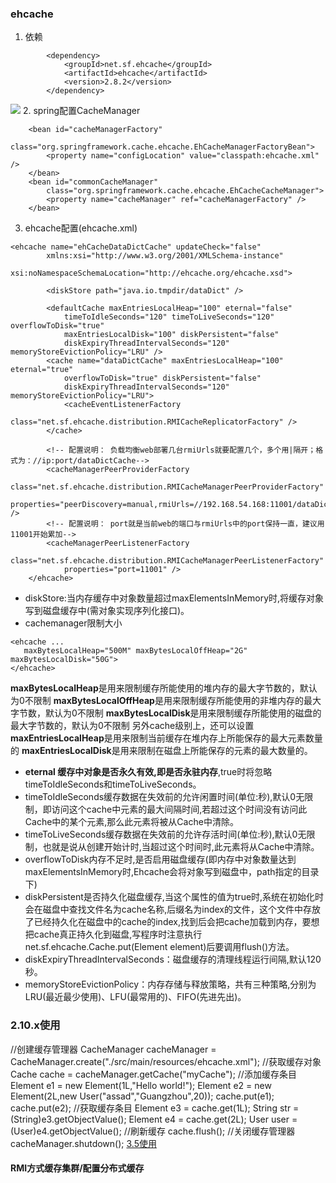 ### ehcache
1. 依赖
```
     	<dependency>
			<groupId>net.sf.ehcache</groupId>
			<artifactId>ehcache</artifactId>
			<version>2.8.2</version>
		</dependency>
```
![](https://upload-images.jianshu.io/upload_images/1049928-5be87852a2c8e88f.png?imageMogr2/auto-orient/strip%7CimageView2/2/w/425)
2. spring配置CacheManager
```
	<bean id="cacheManagerFactory"
		class="org.springframework.cache.ehcache.EhCacheManagerFactoryBean">
		<property name="configLocation" value="classpath:ehcache.xml" />
	</bean>
	<bean id="commonCacheManager"
		class="org.springframework.cache.ehcache.EhCacheCacheManager">
		<property name="cacheManager" ref="cacheManagerFactory" />
	</bean>
```
3. ehcache配置(ehcache.xml)
```
<ehcache name="ehCacheDataDictCache" updateCheck="false"
		xmlns:xsi="http://www.w3.org/2001/XMLSchema-instance"
		xsi:noNamespaceSchemaLocation="http://ehcache.org/ehcache.xsd">

		<diskStore path="java.io.tmpdir/dataDict" />

		<defaultCache maxEntriesLocalHeap="100" eternal="false"
			timeToIdleSeconds="120" timeToLiveSeconds="120" overflowToDisk="true"
			maxEntriesLocalDisk="100" diskPersistent="false"
			diskExpiryThreadIntervalSeconds="120" memoryStoreEvictionPolicy="LRU" />
		<cache name="dataDictCache" maxEntriesLocalHeap="100" eternal="true"
			overflowToDisk="true" diskPersistent="false"
			diskExpiryThreadIntervalSeconds="120" memoryStoreEvictionPolicy="LRU">
			<cacheEventListenerFactory
				class="net.sf.ehcache.distribution.RMICacheReplicatorFactory" />
		</cache>

		<!-- 配置说明： 负载均衡web部署几台rmiUrls就要配置几个，多个用|隔开；格式为：//ip:port/dataDictCache-->
		<cacheManagerPeerProviderFactory
			class="net.sf.ehcache.distribution.RMICacheManagerPeerProviderFactory"
			properties="peerDiscovery=manual,rmiUrls=//192.168.54.168:11001/dataDictCache|//192.168.54.90:11002/dataDictCache" />
		<!-- 配置说明： port就是当前web的端口与rmiUrls中的port保持一直，建议用11001开始累加-->
		<cacheManagerPeerListenerFactory
			class="net.sf.ehcache.distribution.RMICacheManagerPeerListenerFactory"
			properties="port=11001" />
	</ehcache>
```
- diskStore:当内存缓存中对象数量超过maxElementsInMemory时,将缓存对象写到磁盘缓存中(需对象实现序列化接口)。
- cachemanager限制大小
```
<ehcache ...  
   maxBytesLocalHeap="500M" maxBytesLocalOffHeap="2G" maxBytesLocalDisk="50G">  
</ehcache> 
```
**maxBytesLocalHeap**是用来限制缓存所能使用的堆内存的最大字节数的，默认为0不限制
**maxBytesLocalOffHeap**是用来限制缓存所能使用的非堆内存的最大字节数，默认为0不限制
**maxBytesLocalDisk**是用来限制缓存所能使用的磁盘的最大字节数的，默认为0不限制
另外cache级别上，还可以设置
**maxEntriesLocalHeap**是用来限制当前缓存在堆内存上所能保存的最大元素数量的
**maxEntriesLocalDisk**是用来限制在磁盘上所能保存的元素的最大数量的。
- **eternal 缓存中对象是否永久有效,即是否永驻内存**,true时将忽略timeToIdleSeconds和timeToLiveSeconds。
- timeToIdleSeconds缓存数据在失效前的允许闲置时间(单位:秒),默认0无限制，即访问这个cache中元素的最大间隔时间,若超过这个时间没有访问此Cache中的某个元素,那么此元素将被从Cache中清除。
- timeToLiveSeconds缓存数据在失效前的允许存活时间(单位:秒),默认0无限制，也就是说从创建开始计时,当超过这个时间时,此元素将从Cache中清除。
- overflowToDisk内存不足时,是否启用磁盘缓存(即内存中对象数量达到maxElementsInMemory时,Ehcache会将对象写到磁盘中，path指定的目录下)
- diskPersistent是否持久化磁盘缓存,当这个属性的值为true时,系统在初始化时会在磁盘中查找文件名为cache名称,后缀名为index的文件，这个文件中存放了已经持久化在磁盘中的cache的index,找到后会把cache加载到内存，要想把cache真正持久化到磁盘,写程序时注意执行net.sf.ehcache.Cache.put(Element element)后要调用flush()方法。
- diskExpiryThreadIntervalSeconds：磁盘缓存的清理线程运行间隔,默认120秒。
- memoryStoreEvictionPolicy：内存存储与释放策略，共有三种策略,分别为LRU(最近最少使用)、LFU(最常用的)、FIFO(先进先出)。

### 2.10.x使用
//创建缓存管理器
CacheManager cacheManager = CacheManager.create("./src/main/resources/ehcache.xml");
//获取缓存对象
Cache cache = cacheManager.getCache("myCache");
//添加缓存条目
Element e1 = new Element(1L,"Hello world!");
Element e2 = new Element(2L,new User("assad","Guangzhou",20));
cache.put(e1);
cache.put(e2);
//获取缓存条目
Element e3 = cache.get(1L);
String str = (String)e3.getObjectValue();
Element e4 = cache.get(2L);
User user = (User)e4.getObjectValue();
//刷新缓存
cache.flush();
//关闭缓存管理器
cacheManager.shutdown();
[3.5使用](http://www.ehcache.org/documentation/)

#### RMI方式缓存集群/配置分布式缓存
[](https://www.cnblogs.com/hoojo/archive/2012/07/19/2599534.html)